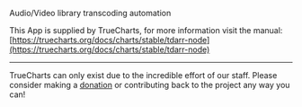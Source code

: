 Audio/Video library transcoding automation

This App is supplied by TrueCharts, for more information visit the manual: [https://truecharts.org/docs/charts/stable/tdarr-node](https://truecharts.org/docs/charts/stable/tdarr-node)

---

TrueCharts can only exist due to the incredible effort of our staff.
Please consider making a [donation](https://truecharts.org/docs/about/sponsor) or contributing back to the project any way you can!
